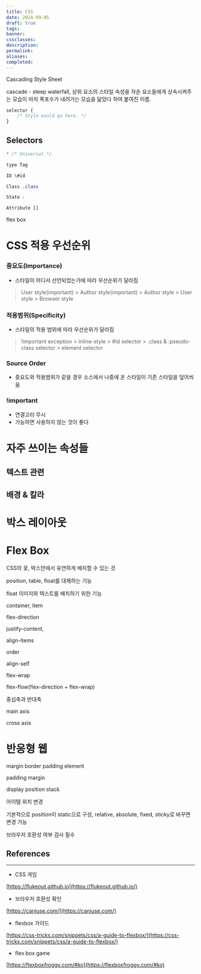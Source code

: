 ```yaml
---
title: CSS
date: 2024-09-05
draft: true
tags:
banner:
cssclasses:
description:
permalink:
aliases:
completed:
---
```

Cascading Style Sheet

cascade - steep waterfall, 상위 요소의 스타일 속성을 자손 요소들에게 상속시켜주는 모습이 마치 폭포수가 내려가는 모습을 닮았다 하여 붙여진 이름.

```CSS
selector {
	/* Style would go here. */
}
```

  

## Selectors

```CSS
* /* Universal */

type Tag

ID \#id

Class .class

State :

Attribute []
```

flex box

  

# CSS 적용 우선순위

### 중요도(Importance)

- 스타일이 어디서 선언되었는가에 따라 우선순위가 달라짐

> User style(important) > Author style(important) > Author style > User style > Browser style

  

  

### 적용범위(Specificity)

- 스타일의 적용 범위에 따라 우선순위가 달라짐

> !important exception > inline-style > \#id selector > .class & :pseudo-class selector > element selector

  

  

### Source Order

- 중요도와 적용범위가 같을 경우 소스에서 나중에 온 스타일이 기존 스타일을 덮어씌움

  

  

### !important

- 연결고리 무시
- 가능하면 사용하지 않는 것이 좋다

  

# 자주 쓰이는 속성들

## 텍스트 관련

## 배경 & 칼라

# 박스 레이아웃

  

# Flex Box

CSS의 꽃, 박스안에서 유연하게 배치할 수 있는 것

position, table, float를 대체하는 기능

float 이미지와 텍스트를 배치하기 위한 기능

container, item

  

flex-direction

justify-content,

align-items

order

align-self

flex-wrap

flex-flow(flex-direction + flex-wrap)

  

  

중심축과 반대축

main axis

cross axis

  

# 반응형 웹

  

  

  

margin border padding element

  

  

padding margin

  

display position stack

  

아이템 위치 변경

기본적으로 position이 static으로 구성, relative, absolute, fixed, sticky로 바꾸면 변경 가능

  

브라우저 호환성 여부 검사 필수

  

  

  

## References

---

- CSS 게임

[https://flukeout.github.io](https://flukeout.github.io/)

- 브라우저 호환성 확인

[https://caniuse.com/](https://caniuse.com/)

- flexbox 가이드

[https://css-tricks.com/snippets/css/a-guide-to-flexbox/](https://css-tricks.com/snippets/css/a-guide-to-flexbox/)

- flex box game

[https://flexboxfroggy.com/#ko](https://flexboxfroggy.com/#ko)